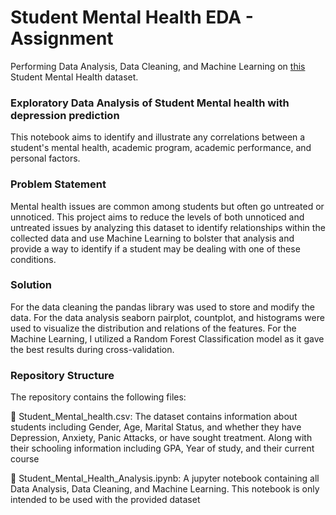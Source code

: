 # Student Mental Health EDA - Assignment
Performing Data Analysis, Data Cleaning, and Machine Learning on [this](https://www.kaggle.com/datasets/shariful07/student-mental-health) Student Mental Health dataset.

### Exploratory Data Analysis of Student Mental health with depression prediction

This notebook aims to identify and illustrate any correlations between a student's mental health, academic program, academic performance, and personal factors.

### Problem Statement

Mental health issues are common among students but often go untreated or unnoticed. This project aims to reduce the levels of both unnoticed and untreated issues by analyzing this dataset to identify relationships within the collected data and use Machine Learning to bolster that analysis and provide a way to identify if a student may be dealing with one of these conditions.

### Solution

For the data cleaning the pandas library was used to store and modify the data. For the data analysis seaborn pairplot, countplot, and histograms were used to visualize the distribution and relations of the features. For the Machine Learning, I utilized a Random Forest Classification model as it gave the best results during cross-validation.

### Repository Structure

The repository contains the following files:

💾 Student_Mental_health.csv: The dataset contains information about students including Gender, Age, Marital Status, and whether they have Depression, Anxiety, Panic Attacks, or have sought treatment. Along with their schooling information including GPA, Year of study, and their current course

📔 Student_Mental_Health_Analysis.ipynb: A jupyter notebook containing all Data Analysis, Data Cleaning, and Machine Learning. This notebook is only intended to be used with the provided dataset
